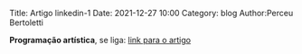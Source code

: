 Title: Artigo linkedin-1
Date: 2021-12-27 10:00
Category: blog
Author:Perceu Bertoletti

**Programação artística**,
se liga: 
[link para o artigo](https://www.linkedin.com/pulse/programa%C3%A7%C3%A3o-art%C3%ADstica-perceu-bertoletti/)
